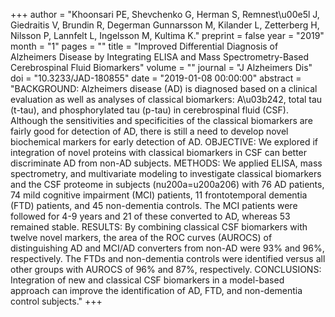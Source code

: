 +++
author = "Khoonsari PE, Shevchenko G, Herman S, Remnest\u00e5l J, Giedraitis V, Brundin R, Degerman Gunnarsson M, Kilander L, Zetterberg H, Nilsson P, Lannfelt L, Ingelsson M, Kultima K."
preprint = false
year = "2019"
month = "1"
pages = ""
title = "Improved Differential Diagnosis of Alzheimers Disease by Integrating ELISA and Mass Spectrometry-Based Cerebrospinal Fluid Biomarkers"
volume = ""
journal = "J Alzheimers Dis"
doi = "10.3233/JAD-180855"
date = "2019-01-08 00:00:00"
abstract = "BACKGROUND: Alzheimers disease (AD) is diagnosed based on a clinical evaluation as well as analyses of classical biomarkers: A\u03b242, total tau (t-tau), and phosphorylated tau (p-tau) in cerebrospinal fluid (CSF). Although the sensitivities and specificities of the classical biomarkers are fairly good for detection of AD, there is still a need to develop novel biochemical markers for early detection of AD. OBJECTIVE: We explored if integration of novel proteins with classical biomarkers in CSF can better discriminate AD from non-AD subjects. METHODS: We applied ELISA, mass spectrometry, and multivariate modeling to investigate classical biomarkers and the CSF proteome in subjects (nu200a=u200a206) with 76 AD patients, 74 mild cognitive impairment (MCI) patients, 11 frontotemporal dementia (FTD) patients, and 45 non-dementia controls. The MCI patients were followed for 4-9 years and 21 of these converted to AD, whereas 53 remained stable. RESULTS: By combining classical CSF biomarkers with twelve novel markers, the area of the ROC curves (AUROCS) of distinguishing AD and MCI/AD converters from non-AD were 93% and 96%, respectively. The FTDs and non-dementia controls were identified versus all other groups with AUROCS of 96% and 87%, respectively. CONCLUSIONS: Integration of new and classical CSF biomarkers in a model-based approach can improve the identification of AD, FTD, and non-dementia control subjects."
+++

